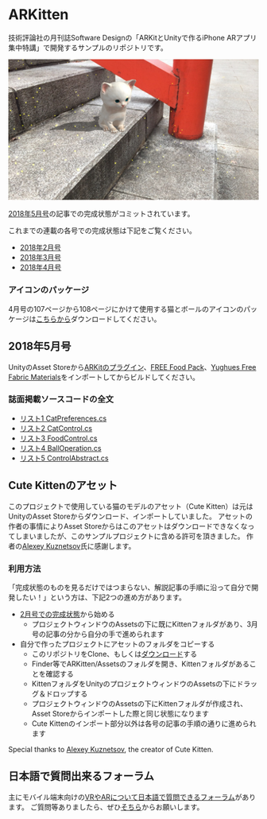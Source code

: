 # ARKitten
技術評論社の月刊誌Software Designの「ARKitとUnityで作るiPhone ARアプリ集中特講」で開発するサンプルのリポジトリです。

![ARKitten](ARKitten.jpg)


[2018年5月号](http://gihyo.jp/magazine/SD/archive/2018/201805)の記事での完成状態がコミットされています。

これまでの連載の各号での完成状態は下記をご覧ください。
- [2018年2月号](https://github.com/ktaka/ARKitten/tree/part_2)
- [2018年3月号](https://github.com/ktaka/ARKitten/tree/part_3)
- [2018年4月号](https://github.com/ktaka/ARKitten/tree/part_4t)

### アイコンのパッケージ
4月号の107ページから108ページにかけて使用する猫とボールのアイコンのパッケージは[こちらから](https://github.com/ktaka/ARKitten/raw/part_4t/arkitten_textures.unitypackage)ダウンロードしてください。

## 2018年5月号
UnityのAsset Storeから[ARKitのプラグイン](http://u3d.as/RTd)、[FREE Food Pack](http://u3d.as/Mh3)、[Yughues Free Fabric Materials](https://assetstore.unity.com/packages/2d/textures-materials/fabric/yughues-free-fabric-materials-13002)をインポートしてからビルドしてください。

### 誌面掲載ソースコードの全文
- [リスト1 CatPreferences.cs](https://github.com/ktaka/ARKitten/blob/part_5/Assets/CatPreferences.cs)
- [リスト2 CatControl.cs](https://github.com/ktaka/ARKitten/blob/part_5/Assets/CatControl.cs)
- [リスト3 FoodControl.cs](https://github.com/ktaka/ARKitten/blob/part_5/Assets/FoodControl.cs)
- [リスト4 BallOperation.cs](https://github.com/ktaka/ARKitten/blob/part_5/Assets/BallOperation.cs)
- [リスト5 ControlAbstract.cs](https://github.com/ktaka/ARKitten/blob/part_5/Assets/ControlAbstract.cs)

## Cute Kittenのアセット
このプロジェクトで使用している猫のモデルのアセット（Cute Kitten）は元はUnityのAsset Storeからダウンロード、インポートしていました。
アセットの作者の事情によりAsset Storeからはこのアセットはダウンロードできなくなってしまいましたが、このサンプルプロジェクトに含める許可を頂きました。
作者の[Alexey Kuznetsov](http://leshiy3d.com/)氏に感謝します。

### 利用方法
「完成状態のものを見るだけではつまらない、解説記事の手順に沿って自分で開発したい！」という方は、下記2つの進め方があります。
- [2月号での完成状態](https://github.com/ktaka/ARKitten/tree/part_2)から始める
  - プロジェクトウィンドウのAssetsの下に既にKittenフォルダがあり、3月号の記事の分から自分の手で進められます
- 自分で作ったプロジェクトにアセットのフォルダをコピーする
  - このリポジトリをClone、もしくは[ダウンロード](https://github.com/ktaka/ARKitten/archive/master.zip)する
  - Finder等でARKitten/Assetsのフォルダを開き、Kittenフォルダがあることを確認する
  - KittenフォルダをUnityのプロジェクトウィンドウのAssetsの下にドラッグ＆ドロップする
  - プロジェクトウィンドウのAssetsの下にKittenフォルダが作成され、Asset Storeからインポートした際と同じ状態になります
  - Cute Kittenのインポート部分以外は各号の記事の手順の通りに進められます

Special thanks to [Alexey Kuznetsov](http://leshiy3d.com/), the creator of Cute Kitten.

## 日本語で質問出来るフォーラム
主にモバイル端末向けの[VRやARについて日本語で質問できるフォーラム](https://groups.google.com/d/forum/vr_ar_ja)があります。
ご質問等ありましたら、ぜひ[そちら](https://groups.google.com/d/forum/vr_ar_ja)からお願いします。
